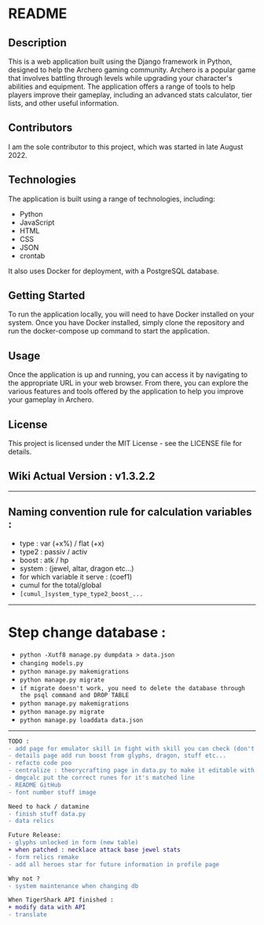 # README
## Description
This is a web application built using the Django framework in Python, designed to help the Archero gaming community. Archero is a popular game that involves battling through levels while upgrading your character's abilities and equipment. The application offers a range of tools to help players improve their gameplay, including an advanced stats calculator, tier lists, and other useful information.

## Contributors
I am the sole contributor to this project, which was started in late August 2022.

## Technologies
The application is built using a range of technologies, including:

- Python
- JavaScript
- HTML
- CSS
- JSON
- crontab

It also uses Docker for deployment, with a PostgreSQL database.

## Getting Started
To run the application locally, you will need to have Docker installed on your system. Once you have Docker installed, simply clone the repository and run the docker-compose up command to start the application.

## Usage
Once the application is up and running, you can access it by navigating to the appropriate URL in your web browser. From there, you can explore the various features and tools offered by the application to help you improve your gameplay in Archero.

## License
This project is licensed under the MIT License - see the LICENSE file for details.


## Wiki Actual Version : v1.3.2.2
____
## Naming convention rule for calculation variables :
- type : var (+x%) / flat (+x)
- type2 : passiv / activ
- boost : atk / hp
- system : (jewel, altar, dragon etc...)
- for which variable it serve : (coef1)
- cumul for the total/global
- `[cumul_]system_type_type2_boost_...`

___
# Step change database :

- `python -Xutf8 manage.py dumpdata > data.json`
- `changing models.py`
- `python manage.py makemigrations`
- `python manage.py migrate`
- `if migrate doesn't work, you need to delete the database through the psql command and DROP TABLE`
- `python manage.py makemigrations`
- `python manage.py migrate`
- `python manage.py loaddata data.json`

---


```diff
TODO :
- add page for emulator skill in fight with skill you can check (don't forget medals boost)
- details page add run boost from glyphs, dragon, stuff etc...
- refacto code poo
- centralize : theorycrafting page in data.py to make it editable with the futur API 
- dmgcalc put the correct runes for it's matched line
- README GitHub
- font number stuff image
```
```diff
Need to hack / datamine
- finish stuff data.py
- data relics
```
```diff
Future Release:
- glyphs unlocked in form (new table)
+ when patched : necklace attack base jewel stats
- form relics remake
- add all heroes star for future information in profile page
```
```diff
Why not ?
- system maintenance when changing db
```
```diff
When TigerShark API finished :
+ modify data with API
- translate
```